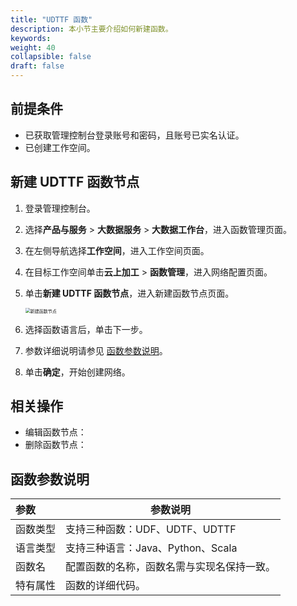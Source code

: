 ```yaml
---
title: "UDTTF 函数"
description: 本小节主要介绍如何新建函数。 
keywords: 
weight: 40
collapsible: false
draft: false
---
```




## 前提条件

- 已获取管理控制台登录账号和密码，且账号已实名认证。
- 已创建工作空间。

## 新建 UDTTF 函数节点

1. 登录管理控制台。
2. 选择**产品与服务** > **大数据服务** > **大数据工作台**，进入函数管理页面。
3. 在左侧导航选择**工作空间**，进入工作空间页面。
4. 在目标工作空间单击**云上加工** > **函数管理**，进入网络配置页面。
5. 单击**新建 UDTTF 函数节点**，进入新建函数节点页面。
   
   <img src="/bigdata/dataplat/_images/create_function_node.png" alt="新建函数节点" style="zoom:50%;" />

6. 选择函数语言后，单击下一步。
7. 参数详细说明请参见 [函数参数说明](#函数参数说明)。
8. 单击**确定**，开始创建网络。

## 相关操作

- 编辑函数节点：
- 删除函数节点：

## 函数参数说明

| 参数           | 参数说明                                                     |
| :------------- | ------------------------------------------------------------ |
| 函数类型 |  支持三种函数：UDF、UDTF、UDTTF              |
| 语言类型 |  支持三种语言：Java、Python、Scala           |
| 函数名   |  配置函数的名称，函数名需与实现名保持一致。 |
| 特有属性 |  函数的详细代码。 |

